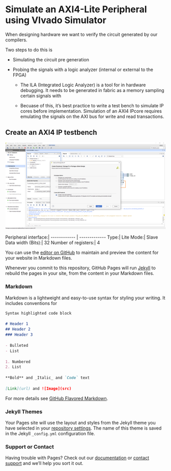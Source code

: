 # Simulate an AXI4-Lite Peripheral using VIvado Simulator

When designing hardware we want to verify the circuit generated by our compilers.

Two steps to do this is 
* Simulating the circuit pre generation
* Probing the signals with a logic analyzer (internal or external to the FPGA)

  * The ILA (Integrated Logic Analyzer) is a tool for in hardware debugging.
It needs to be generated in fabric as a memory sampling certain signals with 

  * Becuase of this, it’s best practice to write a test bench to simulate IP cores before implementation.
Simulation of an AXI4 IPcore requires emulating the signals on the AXI bus for write and read transactions.

## Create an AXI4 IP testbench

![Image](https://raw.githubusercontent.com/TsafasN/AXI4_lite-Simulation-Tutorial/gh-pages/Create_Peripheral.PNG)




Peripheral interface:|
------------ | -------------
Type:| Lite
Mode:| Slave
Data width (Bits):| 32
Number of registers:| 4

You can use the [editor on GitHub](https://github.com/TsafasN/AXI4_lite-Simulation-Tutorial/edit/gh-pages/index.md) to maintain and preview the content for your website in Markdown files.

Whenever you commit to this repository, GitHub Pages will run [Jekyll](https://jekyllrb.com/) to rebuild the pages in your site, from the content in your Markdown files.

### Markdown

Markdown is a lightweight and easy-to-use syntax for styling your writing. It includes conventions for

```markdown
Syntax highlighted code block

# Header 1
## Header 2
### Header 3

- Bulleted
- List

1. Numbered
2. List

**Bold** and _Italic_ and `Code` text

[Link](url) and ![Image](src)
```

For more details see [GitHub Flavored Markdown](https://guides.github.com/features/mastering-markdown/).

### Jekyll Themes

Your Pages site will use the layout and styles from the Jekyll theme you have selected in your [repository settings](https://github.com/TsafasN/AXI4_lite-Simulation-Tutorial/settings). The name of this theme is saved in the Jekyll `_config.yml` configuration file.

### Support or Contact

Having trouble with Pages? Check out our [documentation](https://docs.github.com/categories/github-pages-basics/) or [contact support](https://github.com/contact) and we’ll help you sort it out.
